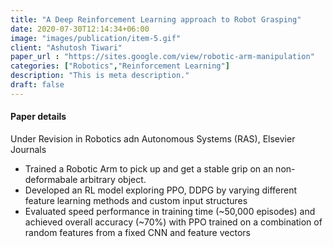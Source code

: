 ```yaml
---
title: "A Deep Reinforcement Learning approach to Robot Grasping"
date: 2020-07-30T12:14:34+06:00
image: "images/publication/item-5.gif"
client: "Ashutosh Tiwari"
paper_url : "https://sites.google.com/view/robotic-arm-manipulation"
categories: ["Robotics","Reinforcement Learning"]
description: "This is meta description."
draft: false
---
```


#### Paper details
Under Revision in Robotics adn Autonomous Systems (RAS), Elsevier Journals

- Trained a Robotic Arm to pick up and get a stable grip on an non-deformabale arbitrary object.
- Developed an RL model exploring PPO, DDPG by varying different feature learning methods and custom input structures
- Evaluated speed performance in training time (~50,000 episodes) and achieved overall accuracy (~70%) with PPO trained on a
combination of random features from a fixed CNN and feature vectors
